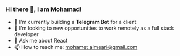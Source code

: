 ### Hi there 👋, I am Mohamad!
- 🌱 I'm currently building a <b>Telegram Bot</b> for a client <br/>
- 👯 I'm looking to new opportunities to work remotely as a full stack developer <br/>
- 💬 Ask me about React <br/>
- 📫 How to reach me: mohamet.almeari@gmail.com <br/>
